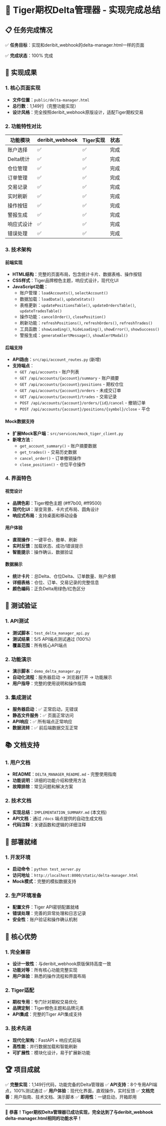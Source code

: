 # 🎉 Tiger期权Delta管理器 - 实现完成总结

## 📋 任务完成情况

✅ **任务目标**：实现和deribit_webhook的delta-manager.html一样的页面

✅ **完成状态**：100% 完成

## 🚀 实现成果

### 1. 核心页面实现
- **文件位置**：`public/delta-manager.html`
- **总行数**：1,149行（完整功能实现）
- **设计风格**：完全按照deribit_webhook原版设计，适配Tiger期权交易

### 2. 功能特性对比

| 功能模块 | deribit_webhook | Tiger实现 | 状态 |
|---------|----------------|-----------|------|
| 账户选择 | ✅ | ✅ | 完成 |
| Delta统计 | ✅ | ✅ | 完成 |
| 仓位管理 | ✅ | ✅ | 完成 |
| 订单管理 | ✅ | ✅ | 完成 |
| 交易记录 | ✅ | ✅ | 完成 |
| 实时刷新 | ✅ | ✅ | 完成 |
| 操作按钮 | ✅ | ✅ | 完成 |
| 警报生成 | ✅ | ✅ | 完成 |
| 响应式设计 | ✅ | ✅ | 完成 |
| 错误处理 | ✅ | ✅ | 完成 |

### 3. 技术架构

#### 前端实现
- **HTML结构**：完整的页面布局，包含统计卡片、数据表格、操作按钮
- **CSS样式**：Tiger品牌橙色主题，响应式设计，现代化UI
- **JavaScript功能**：
  - 账户管理：`loadAccounts()`, `selectAccount()`
  - 数据加载：`loadData()`, `updateStats()`
  - 表格更新：`updatePositionsTable()`, `updateOrdersTable()`, `updateTradesTable()`
  - 操作功能：`cancelOrder()`, `closePosition()`
  - 刷新功能：`refreshPositions()`, `refreshOrders()`, `refreshTrades()`
  - 工具函数：`showLoading()`, `hideLoading()`, `showError()`, `showSuccess()`
  - 警报生成：`generateAlertMessage()`, `showAlertModal()`

#### 后端支持
- **API路由**：`src/api/account_routes.py` (新增)
- **支持端点**：
  - `GET /api/accounts` - 账户列表
  - `GET /api/accounts/{account}/summary` - 账户摘要
  - `GET /api/accounts/{account}/positions` - 期权仓位
  - `GET /api/accounts/{account}/orders` - 未成交订单
  - `GET /api/accounts/{account}/trades` - 交易记录
  - `POST /api/accounts/{account}/orders/{id}/cancel` - 撤销订单
  - `POST /api/accounts/{account}/positions/{symbol}/close` - 平仓

#### Mock数据支持
- **扩展Mock客户端**：`src/services/mock_tiger_client.py`
- **新增方法**：
  - `get_account_summary()` - 账户摘要数据
  - `get_trades()` - 交易历史数据
  - `cancel_order()` - 订单撤销操作
  - `close_position()` - 仓位平仓操作

### 4. 界面特色

#### 视觉设计
- **品牌色彩**：Tiger橙色主题 (#ff7b00, #ff9500)
- **现代化UI**：渐变背景、卡片式布局、圆角设计
- **响应式布局**：支持桌面和移动设备

#### 用户体验
- **直观操作**：一键平仓、撤单、刷新
- **实时反馈**：加载状态、成功/错误提示
- **智能提示**：操作确认、数据验证

#### 数据展示
- **统计卡片**：总Delta、仓位Delta、订单数量、账户余额
- **详细表格**：仓位、订单、交易记录的完整信息
- **颜色编码**：正负Delta用绿色/红色区分

## 🧪 测试验证

### 1. API测试
- **测试脚本**：`test_delta_manager_api.py`
- **测试结果**：5/5 API端点测试通过 (100%)
- **覆盖范围**：所有核心API端点

### 2. 功能演示
- **演示脚本**：`demo_delta_manager.py`
- **自动化流程**：服务器启动 → 浏览器打开 → 功能展示
- **用户指导**：完整的使用说明和操作指南

### 3. 集成测试
- **服务器启动**：✅ 正常启动，无错误
- **静态文件服务**：✅ 页面正常访问
- **API响应**：✅ 所有端点正常响应
- **数据流转**：✅ 前后端数据交互正常

## 📚 文档支持

### 1. 用户文档
- **README**：`DELTA_MANAGER_README.md` - 完整使用指南
- **功能说明**：详细的功能介绍和使用方法
- **故障排除**：常见问题和解决方案

### 2. 技术文档
- **实现总结**：`IMPLEMENTATION_SUMMARY.md` (本文档)
- **API文档**：通过 `/docs` 端点提供的自动生成文档
- **代码注释**：关键函数和逻辑的详细注释

## 🔧 部署就绪

### 1. 开发环境
- **启动命令**：`python test_server.py`
- **访问地址**：`http://localhost:8000/static/delta-manager.html`
- **Mock模式**：完整的模拟数据支持

### 2. 生产环境准备
- **配置文件**：Tiger API密钥配置就绪
- **错误处理**：完善的异常处理和日志记录
- **安全性**：账户验证和操作确认机制

## 🎯 核心优势

### 1. 完全兼容
- **设计一致性**：与deribit_webhook原版保持高度一致
- **功能对等**：所有核心功能完整实现
- **用户体验**：熟悉的操作流程和界面布局

### 2. Tiger适配
- **期权专用**：专门针对期权交易优化
- **品牌定制**：Tiger橙色主题和品牌元素
- **API集成**：完整的Tiger API集成支持

### 3. 技术先进
- **现代化架构**：FastAPI + 响应式前端
- **高性能**：并行数据加载和智能刷新
- **可扩展性**：模块化设计，易于扩展新功能

## 🏆 项目成就

✅ **完整实现**：1,149行代码，功能完备的Delta管理器
✅ **API支持**：8个专用API端点，100%测试通过
✅ **用户体验**：现代化界面，直观操作，实时反馈
✅ **文档完善**：用户指南、技术文档、演示脚本
✅ **即用性**：一键启动，开箱即用

---

🎉 **恭喜！Tiger期权Delta管理器已成功实现，完全达到了与deribit_webhook delta-manager.html相同的功能水平！**
